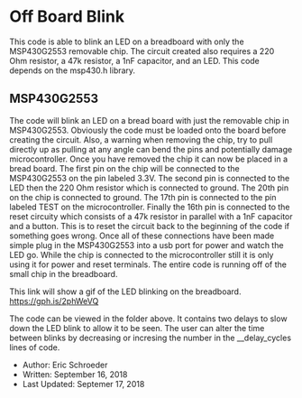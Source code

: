 # Off Board Blink
This code is able to blink an LED on a breadboard with only the MSP430G2553 removable chip. The circuit created also requires a 220 Ohm resistor, a 47k resistor, a 1nF capacitor, and an LED. This code depends on the msp430.h library.

## MSP430G2553
The code will blink an LED on a bread board with just the removable chip in MSP430G2553. Obviously the code must be loaded onto the board before creating the circuit. Also, a warning when removing the chip, try to pull directly up as pulling at any angle can bend the pins and potentially damage microcontroller. Once you have removed the chip it can now be placed in a bread board. The first pin on the chip will be connected to the MSP430G2553 on the pin labeled 3.3V. The second pin is connected to the LED then the 220 Ohm resistor which is connected to ground. The 20th pin on the chip is connected to ground. The 17th pin is connected to the pin labeled TEST on the microcontroller. Finally the 16th pin is connected to the reset circuity which consists of a 47k resistor in parallel with a 1nF capacitor and a button. This is to reset the circuit back to the beginning of the code if something goes wrong. Once all of these connections have been made simple plug in the MSP430G2553 into a usb port for power and watch the LED go. While the chip is connected to the microcontroller still it is only using it for power and reset terminals. The entire code is running off of the small chip in the breadboard. 

This link will show a gif of the LED blinking on the breadboard.
https://gph.is/2phWeVQ


The code can be viewed in the folder above. It contains two delays to slow down the LED blink to allow it to be seen. The user can alter the time between blinks by decreasing or incresing the number in the __delay_cycles lines of code. 

  * Author: Eric Schroeder
  * Written: September 16, 2018
  * Last Updated: Septemer 17, 2018



